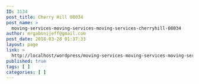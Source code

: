 ```yaml
---
ID: 3134
post_title: Cherry Hill 08034
post_name: >
  moving-services-moving-services-moving-services-cherryhill-08034
author: mrgabonijeff@gmail.com
post_date: 2018-03-28 01:37:33
layout: page
link: >
  http://localhost/wordpress/moving-services-moving-services-moving-services-cherryhill-08034/
published: true
tags: [ ]
categories: [ ]
---
```

